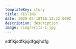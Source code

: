 ```yaml
---
templateKey: story
title: TESTING
date: 2020-04-18T16:12:22.009Z
description: description
image: /img/arita-1.jpg
---
```


sdflkjsdfkjsjdfgsjhdfg
